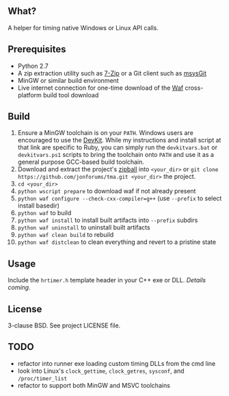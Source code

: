 ## What?

A helper for timing native Windows or Linux API calls.

## Prerequisites

* Python 2.7
* A zip extraction utility such as [7-Zip](http://www.7-zip.org/) or a Git client such
  as [msysGit](http://code.google.com/p/msysgit/)
* MinGW or similar build environment
* Live internet connection for one-time download of the [Waf](http://code.google.com/p/waf/)
  cross-platform build tool download

## Build

1. Ensure a MinGW toolchain is on your `PATH`. Windows users are encouraged to use the
   [DevKit](https://github.com/oneclick/rubyinstaller/wiki/Development-Kit). While my
   instructions and install script at that link are specific to Ruby, you can simply
   run the `devkitvars.bat` or `devkitvars.ps1` scripts to bring the toolchain onto
   `PATH` and use it as a general purpose GCC-based build toolchain.
2. Download and extract the project's [zipball](https://github.com/jonforums/tma/zipball/master)
   into `<your_dir>` or `git clone https://github.com/jonforums/tma.git <your_dir>` the project.
3. `cd <your_dir>`
4. `python wscript prepare` to download waf if not already present
5. `python waf configure --check-cxx-compiler=g++` (use `--prefix` to select install basedir)
6. `python waf` to build
7. `python waf install` to install built artifacts into `--prefix` subdirs
8. `python waf uninstall` to uninstall built artifacts
9. `python waf clean build` to rebuild
10. `python waf distclean` to clean everything and revert to a pristine state

## Usage

Include the `hrtimer.h` template header in your C++ exe or DLL. _Details coming_.

## License

3-clause BSD. See project LICENSE file.

## TODO

* refactor into runner exe loading custom timing DLLs from the cmd line
* look into Linux's `clock_gettime`, `clock_getres`, `sysconf`, and `/proc/timer_list`
* refactor to support both MinGW and MSVC toolchains

